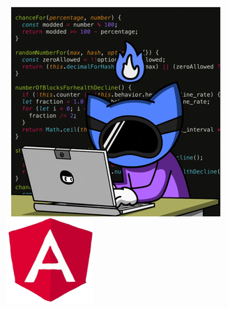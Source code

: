 <div style="display:flex;justify-content:center;align-items:center">
<img src="https://github.com/OptimusPrime1996/OptimusPrime1996/blob/main/assets/Code%20Hacking%20GIF%20by%20Pizza%20Ninjas.gif" alt="drawing"/>
</div>

  <img src="https://github.com/OptimusPrime1996/OptimusPrime1996/blob/main/assets/angular.gif" alt="drawing" style="width:200px;height:200px;"/>

<div></div>
